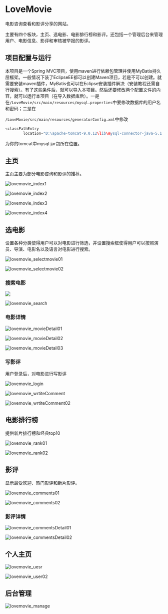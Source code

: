 # LoveMovie

电影咨询查看和影评分享的网站。

主要有四个板块，主页、选电影、电影排行榜和影评。还包括一个管理后台来管理用户、电影信息、影评和审核被举报的影评。

## 项目配置与运行

本项目是一个Spring MVC项目，使用maven进行依赖包管理并使用MyBatis持久层框架。一般情况下装了EclipseEE都可以创建Maven项目，若是不可以创建。就需要安装maven插件，MyBatis也可以在Eclipse安装插件解决（安装教程还需自行搜索）。有了这些条件后，就可以导入本项目。然后还要修改两个配置文件的内容，就可以运行本项目（在导入数据库后）。一是在`/LoveMovie/src/main/resources/mysql.properties`中要修改数据库的用户名和密码；二是在

`/LoveMovie/src/main/resources/generatorConfig.xml`中修改

```java
<classPathEntry
		location="D:\apache-tomcat-9.0.12\lib\mysql-connector-java-5.1.36-bin.jar" />
```

为你的tomcat中mysql jar包所在位置。

## 主页

主页主要为部分电影咨询和影评的推荐。

![lovemovie_index1](https://github.com/Sakuraxx/JavaWebProjects/blob/master/LoveMovie/img/lovemovie_index1.png)

![lovemovie_index2](https://github.com/Sakuraxx/JavaWebProjects/blob/master/LoveMovie/img/lovemovie_index2.png)

![lovemovie_index3](https://github.com/Sakuraxx/JavaWebProjects/blob/master/LoveMovie/img/lovemovie_index3-1561986667133.png)

![lovemovie_index4](https://github.com/Sakuraxx/JavaWebProjects/blob/master/LoveMovie/img/lovemovie_index4-1561986671659.png)

## 选电影

设置各种分类使得用户可以对电影进行筛选，并设置搜索框使得用户可以按照演员、导演、电影名以及语言对电影进行搜索。

![lovemovie_selectmovie01](https://github.com/Sakuraxx/JavaWebProjects/blob/master/LoveMovie/img/lovemovie_selectmovie01.png)

![lovemovie_selectmovie02](https://github.com/Sakuraxx/JavaWebProjects/blob/master/LoveMovie/img/lovemovie_selectmovie02.png)





### 搜索电影



![](https://github.com/Sakuraxx/JavaWebProjects/blob/master/LoveMovie/img/lovemovie_selectmovie03.png)

![lovemovie_search](https://github.com/Sakuraxx/JavaWebProjects/blob/master/LoveMovie/img/lovemovie_search.png)

### 电影详情

![lovemovie_movieDetail01](https://github.com/Sakuraxx/JavaWebProjects/blob/master/LoveMovie/img/lovemovie_movieDetail01.png)

![lovemovie_movieDetail02](https://github.com/Sakuraxx/JavaWebProjects/blob/master/LoveMovie/img/lovemovie_movieDetail02.png)

![lovemovie_movieDetail03](https://github.com/Sakuraxx/JavaWebProjects/blob/master/LoveMovie/img/lovemovie_movieDetail03.png)



### 写影评

用户登录后，对电影进行写影评

![lovemovie_login](https://github.com/Sakuraxx/JavaWebProjects/blob/master/LoveMovie/img/lovemovie_login.png)

![lovemovie_wrtiteComment](https://github.com/Sakuraxx/JavaWebProjects/blob/master/LoveMovie/img/lovemovie_wrtiteComment.png)

![lovemovie_wrtiteComment02](https://github.com/Sakuraxx/JavaWebProjects/blob/master/LoveMovie/img/lovemovie_wrtiteComment02.png)

## 电影排行榜

提供新片排行榜和经典top10

![lovemovie_rank01](https://github.com/Sakuraxx/JavaWebProjects/blob/master/LoveMovie/img/lovemovie_rank01.png)

![lovemovie_rank02](https://github.com/Sakuraxx/JavaWebProjects/blob/master/LoveMovie/img/lovemovie_rank02.png)

## 影评

显示最受欢迎、热门影评和新片影评。

![lovemovie_comments01](https://github.com/Sakuraxx/JavaWebProjects/blob/master/LoveMovie/img/lovemovie_comments01.png)

![lovemovie_comments02](https://github.com/Sakuraxx/JavaWebProjects/blob/master/LoveMovie/img/lovemovie_comments02.png)

### 影评详情

![lovemovie_commentsDetail01](https://github.com/Sakuraxx/JavaWebProjects/blob/master/LoveMovie/img/lovemovie_commentsDetail01.png)

![lovemovie_commentsDetail02](https://github.com/Sakuraxx/JavaWebProjects/blob/master/LoveMovie/img/lovemovie_commentsDetail02.png)

## 个人主页

![lovemovie_uesr](https://github.com/Sakuraxx/JavaWebProjects/blob/master/LoveMovie/img/lovemovie_uesr.png)

![lovemovie_user02](https://github.com/Sakuraxx/JavaWebProjects/blob/master/LoveMovie/img/lovemovie_user02.png)

## 后台管理

![lovemovie_manage](https://github.com/Sakuraxx/JavaWebProjects/blob/master/LoveMovie/img/lovemovie_manage.png)

